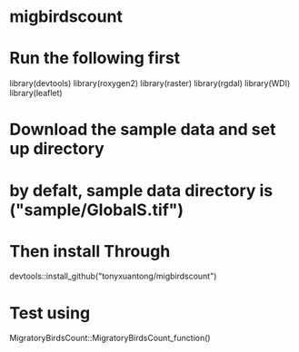 # migbirdscount
# Run the following first
library(devtools)
library(roxygen2)
library(raster)
library(rgdal)
library(WDI)
library(leaflet)
# Download the sample data and set up directory
# by defalt, sample data directory is ("sample/GlobalS.tif")
# Then install Through
devtools::install_github("tonyxuantong/migbirdscount")
# Test using
MigratoryBirdsCount::MigratoryBirdsCount_function()
